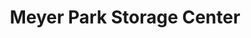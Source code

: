 ---
title: "Meyer Park Storage Center"
url: /houston/meyer-park-storage-center/
shop: storage rental
---